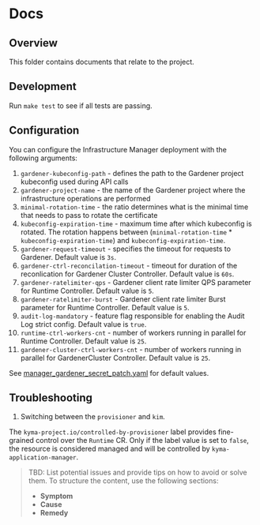 # Docs

## Overview

This folder contains documents that relate to the project.

## Development

Run `make test` to see if all tests are passing. 

## Configuration

You can configure the Infrastructure Manager deployment with the following arguments:
1. `gardener-kubeconfig-path` - defines the path to the Gardener project kubeconfig used during API calls
2. `gardener-project-name` - the name of the Gardener project where the infrastructure operations are performed
3. `minimal-rotation-time` - the ratio determines what is the minimal time that needs to pass to rotate the certificate
4. `kubeconfig-expiration-time` - maximum time after which kubeconfig is rotated. The rotation happens between (`minimal-rotation-time` * `kubeconfig-expiration-time`) and `kubeconfig-expiration-time`.
5. `gardener-request-timeout` - specifies the timeout for requests to Gardener. Default value is `3s`.
6. `gardener-ctrl-reconcilation-timeout` - timeout for duration of the reconlication for Gardener Cluster Controller. Default value is `60s`.
7. `gardener-ratelimiter-qps` - Gardener client rate limiter QPS parameter for Runtime Controller.  Default value is `5`.
8. `gardener-ratelimiter-burst` - Gardener client rate limiter Burst parameter for Runtime Controller.  Default value is `5`.
9. `audit-log-mandatory` - feature flag responsible for enabling the Audit Log strict config. Default value is `true`.
10. `runtime-ctrl-workers-cnt` - number of workers running in parallel for Runtime Controller. Default value is `25`.
11. `gardener-cluster-ctrl-workers-cnt` - number of workers running in parallel for GardenerCluster Controller. Default value is `25`.


See [manager_gardener_secret_patch.yaml](../config/default/manager_gardener_secret_patch.yaml) for default values.

## Troubleshooting

1. Switching between the `provisioner` and `kim`.

The `kyma-project.io/controlled-by-provisioner` label provides fine-grained control over the `Runtime` CR. Only if the label value is set to `false`, the resource is considered managed and will be controlled by `kyma-application-manager`.

> TBD: List potential issues and provide tips on how to avoid or solve them. To structure the content, use the following sections:
>
> - **Symptom**
> - **Cause**
> - **Remedy**
